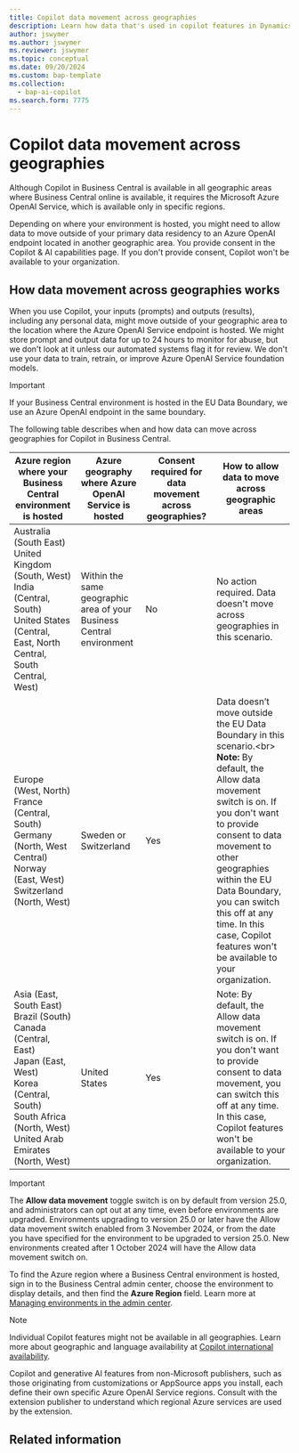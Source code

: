 ```yaml
---
title: Copilot data movement across geographies
description: Learn how data that's used in copilot features in Dynamics 365 Business Central moves across geographies where Azure OpenAI Service isn't available by default.
author: jswymer 
ms.author: jswymer
ms.reviewer: jswymer
ms.topic: conceptual
ms.date: 09/20/2024
ms.custom: bap-template 
ms.collection:
  - bap-ai-copilot
ms.search.form: 7775
---
```


# Copilot data movement across geographies

Although Copilot in Business Central is available in all geographic areas where Business Central online is available, it requires the Microsoft Azure OpenAI Service, which is available only in specific regions.  

Depending on where your environment is hosted, you might need to allow data to move outside of your primary data residency to an Azure OpenAI endpoint located in another geographic area. You provide consent in the Copilot & AI capabilities page. If you don't provide consent, Copilot won't be available to your organization.

## How data movement across geographies works

When you use Copilot, your inputs (prompts) and outputs (results), including any personal data, might move outside of your geographic area to the location where the Azure OpenAI Service endpoint is hosted. We might store prompt and output data for up to 24 hours to monitor for abuse, but we don't look at it unless our automated systems flag it for review. We don't use your data to train, retrain, or improve Azure OpenAI Service foundation models.

> [!IMPORTANT]
> If your Business Central environment is hosted in the EU Data Boundary, we use an Azure OpenAI endpoint in the same boundary. 

The following table describes when and how data can move across geographies for Copilot in Business Central. 

| Azure region where your Business Central environment is hosted | Azure geography where Azure OpenAI Service is hosted |Consent required for data movement across geographies? |How to allow data to move across geographic areas|
| - | - | - |-|
|Australia (South East)<br>United Kingdom (South, West)<br>India (Central, South)<br>United States (Central, East, North Central, South Central, West)|Within the same geographic area of your Business Central environment|No|No action required. Data doesn't move across geographies in this scenario. |
|Europe (West, North)<br>France (Central, South)<br>Germany (North, West Central)<br>Norway (East, West)<br>Switzerland (North, West) |Sweden or Switzerland|Yes|Data doesn’t move outside the EU Data Boundary in this scenario.<br\><br>**Note:** By default, the Allow data movement switch is on. If you don't want to provide consent to data movement to other geographies within the EU Data Boundary, you can switch this off at any time. In this case, Copilot features won't be available to your organization.|
|Asia (East, South East)<br>Brazil (South)<br>Canada (Central, East)<br>Japan (East, West)<br>Korea (Central, South)<br>South Africa (North, West)<br>United Arab Emirates (North, West) |United States|Yes|Note: By default, the Allow data movement switch is on. If you don't want to provide consent to data movement, you can switch this off at any time. In this case, Copilot features won't be available to your organization.|

> [!IMPORTANT]
> The **Allow data movement** toggle switch is on by default from version 25.0, and administrators can opt out at any time, even before environments are upgraded. Environments upgrading to version 25.0 or later have the Allow data movement switch enabled from 3 November 2024, or from the date you have specified for the environment to be upgraded to version 25.0. New environments created after 1 October 2024 will have the Allow data movement switch on. 

To find the Azure region where a Business Central environment is hosted, sign in to the Business Central admin center, choose the environment to display details, and then find the **Azure Region** field. Learn more at [Managing environments in the admin center](/dynamics365/business-central/dev-itpro/administration/tenant-admin-center-environments). 

> [!NOTE]
> Individual Copilot features might not be available in all geographies. Learn more about geographic and language availability at [Copilot international availability](https://aka.ms/bapcopilot-intl-report-external).
>
> Copilot and generative AI features from non-Microsoft publishers, such as those originating from customizations or AppSource apps you install, each define their own specific Azure OpenAI Service regions. Consult with the extension publisher to understand which regional Azure services are used by the extension.

## Related information



